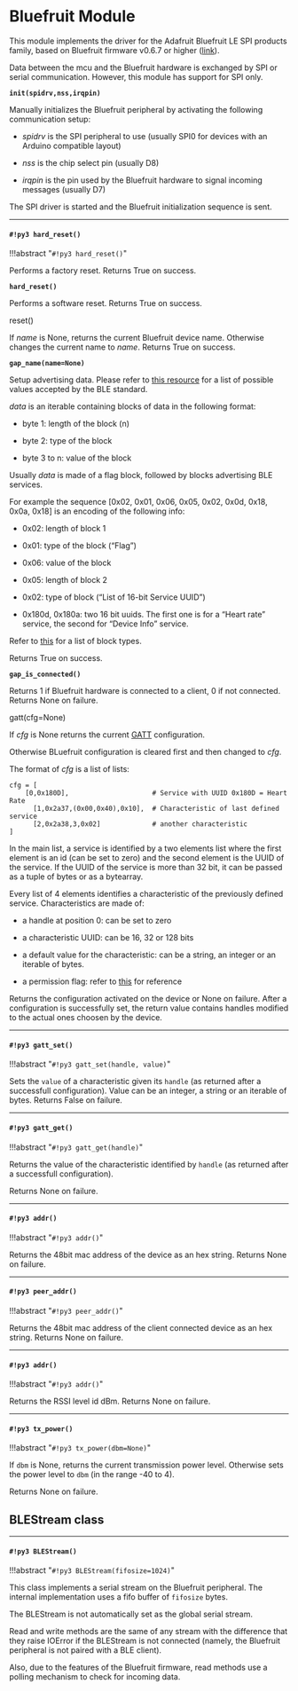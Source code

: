 # Bluefruit Module

This module implements the driver for the Adafruit Bluefruit LE SPI products family, based on Bluefruit firmware v0.6.7 or higher ([link](https://www.adafruit.com/products/2746)).

Data between the mcu and the Bluefruit hardware is exchanged by SPI or serial communication. However, this module has support for SPI only.

**`init(spidrv,nss,irqpin)`**

Manually initializes the Bluefruit peripheral by activating the following communication setup:


* *spidrv* is the SPI peripheral to use (usually SPI0 for devices with an Arduino compatible layout)


* *nss* is the chip select pin (usually D8)


* *irqpin* is the pin used by the Bluefruit hardware to signal incoming messages (usually D7)

The SPI driver is started and the Bluefruit initialization sequence is sent.


---
#### `#!py3 hard_reset()`

!!!abstract "`#!py3 hard_reset()`"

Performs a factory reset. Returns True on success.



**`hard_reset()`**

Performs a software reset. Returns True on success.



reset()

If *name* is None, returns the current Bluefruit device name. Otherwise changes the current name to *name*.
Returns True on success.



**`gap_name(name=None)`**

Setup advertising data. Please refer to [this resource](https://www.bluetooth.org/DocMan/handlers/DownloadDoc.ashx?doc_id=302735&_ga=1.4683440.245686596.1452259520) for a list of possible values accepted by the BLE standard.

*data* is an iterable containing blocks of data in the following format:


* byte 1: length of the block (n)


* byte 2: type of the block


* byte 3 to n: value of the block

Usually *data* is made of a flag block, followed by blocks advertising BLE services.

For example the sequence [0x02, 0x01, 0x06, 0x05, 0x02, 0x0d, 0x18, 0x0a, 0x18] is an encoding of the following info:


* 0x02: length of block 1


* 0x01: type of the block (“Flag”)


* 0x06: value of the block


* 0x05: length of block 2


* 0x02: type of block (“List of 16-bit Service UUID”)


* 0x180d, 0x180a: two 16 bit uuids. The first one is for a “Heart rate” service, the second for “Device Info” service.

Refer to [this](https://www.bluetooth.org/en-us/specification/assigned-numbers/generic-access-profile) for a list of block types.

Returns True on success.


**`gap_is_connected()`**

Returns 1 if Bluefruit hardware is connected to a client, 0 if not connected. Returns None on failure.


gatt(cfg=None)


If *cfg* is None returns the current [GATT](https://learn.adafruit.com/introduction-to-bluetooth-low-energy/gatt) configuration.

Otherwise BLuefruit configuration is cleared first and then changed to *cfg*.

The format of *cfg* is a list of lists:

```
cfg = [
    [0,0x180D],                     # Service with UUID 0x180D = Heart Rate
      [1,0x2a37,(0x00,0x40),0x10],  # Characteristic of last defined service
      [2,0x2a38,3,0x02]             # another characteristic
]
```

In the main list, a service is identified by a two elements list where the first element is an id (can be set to zero)
and the second element is the UUID of the service. If the UUID of the service is more than 32 bit, it can be passed as a tuple of bytes or as a bytearray.

Every list of 4 elements identifies a characteristic of the previously defined service. Characteristics are made of:


* a handle at position 0: can be set to zero


* a characteristic UUID: can be 16, 32 or 128 bits


* a default value for the characteristic: can be a string, an integer or an iterable of bytes.


* a permission flag: refer to [this](https://learn.adafruit.com/introducing-the-adafruit-bluefruit-spi-breakout/ble-gatt) for reference

Returns the configuration activated on the device or None on failure. After a configuration is successfully set, the return value contains handles modified to the actual ones choosen by the device.


---
#### `#!py3 gatt_set()`

!!!abstract "`#!py3 gatt_set(handle, value)`"

Sets the ```value``` of a characteristic given its ```handle``` (as returned after a successfull configuration). Value can be an integer, a string or an iterable of bytes.
Returns False on failure.


---
#### `#!py3 gatt_get()`

!!!abstract "`#!py3 gatt_get(handle)`"

Returns the value of the characteristic identified by ```handle``` (as returned after a successfull configuration).

Returns None on failure.


---
#### `#!py3 addr()`

!!!abstract "`#!py3 addr()`"

Returns the 48bit mac address of the device as an hex string. Returns None on failure.


---
#### `#!py3 peer_addr()`

!!!abstract "`#!py3 peer_addr()`"

Returns the 48bit mac address of the client connected device as an hex string. Returns None on failure.


---
#### `#!py3 addr()`

!!!abstract "`#!py3 addr()`"

Returns the RSSI level id dBm. Returns None on failure.


---
#### `#!py3 tx_power()`

!!!abstract "`#!py3 tx_power(dbm=None)`"

If ```dbm``` is None, returns the current transmission power level. Otherwise sets the power level to ```dbm``` (in the range -40 to 4).

Returns None on failure.

## BLEStream class


---
#### `#!py3 BLEStream()`

!!!abstract "`#!py3 BLEStream(fifosize=1024)`"

This class implements a serial stream on the Bluefruit peripheral. The internal implementation uses
a fifo buffer of ```fifosize``` bytes.

The BLEStream is not automatically set as the global serial stream.

Read and write methods are the same of any stream with the difference that they raise IOError if the BLEStream is
not connected (namely, the Bluefruit peripheral is not paired with a BLE client).

Also, due to the features of the Bluefruit firmware, read methods use a polling mechanism to check for incoming data.
<!--stackedit_data:
eyJoaXN0b3J5IjpbMTg1NzU4OTczLDMwNTkwNTUwMF19
-->